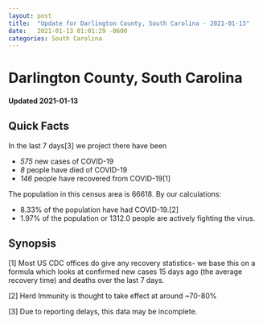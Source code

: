 ```yaml
---
layout: post
title:  "Update for Darlington County, South Carolina - 2021-01-13"
date:   2021-01-13 01:01:29 -0600
categories: South Carolina
---
```


# Darlington County, South Carolina
#### Updated 2021-01-13

## Quick Facts

In the last 7 days[3] we project there have been
- *575* new cases of COVID-19
- *8* people have died of COVID-19
- *146* people have recovered from COVID-19[1]

The population in this census area is 66618. By our calculations:
- 8.33% of the population have had COVID-19.[2]
- 1.97% of the population or 1312.0 people are actively fighting the virus.

## Synopsis




[1] Most US CDC offices do give any recovery statistics- we base this on a formula which looks at confirmed new cases
15 days ago (the average recovery time) and deaths over the last 7 days.

[2] Herd Immunity is thought to take effect at around ~70-80%

[3] Due to reporting delays, this data may be incomplete.
 
    